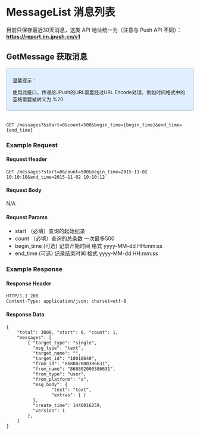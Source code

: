 # MessageList 消息列表

目前只保存最近30天消息，这类 API 地址统一为（注意与 Push API 不同）：**https://report.im.jpush.cn/v1**

## GetMessage 获取消息

<div style="font-size:13px;background: #E0EFFE;border: 1px solid #ACBFD7;border-radius: 3px;padding: 8px 16px;">
<p>温馨提示：</p>
<p>使用此接口，传递给JPush的URL需要经过URL Encode处理，例如时间格式中的空格需要被转义为 %20</p>
</div>

<br/>


```
GET /messages?&start=0&count=500&begin_time={begin_time}&end_time={end_time}
```

### Example Request

#### Request Header 

```
GET /messages?start=0&count=500&begin_time=2015-11-02 10:10:10&end_time=2015-11-02 10:10:12
```

#### Request Body

N/A

#### Request Params 

+ start （必填）查询的起始纪录
+ count （必填）查询的总条数  一次最多500
+ begin_time (可选) 记录开始时间 格式  yyyy-MM-dd HH:mm:ss
+ end_time (可选)   记录结束时间  格式 yyyy-MM-dd HH:mm:ss

### Example Response

#### Response Header 

```
HTTP/1.1 200 
Content-Type: application/json; charset=utf-8 
```

#### Response Data

```
{ 
	"total": 3000, "start": 0, "count": 1, 
 	"messages": [ 
        { "target_type": "single", 
          "msg_type": "text", 
          "target_name": "", 
          "target_id": "10010648", 
          "from_id": "868802000386631", 
          "from_name": "868802000386631", 
          "from_type": "user", 
          "from_platform": "a", 
          "msg_body": {
                 "text": "text", 
                 "extras": { } 
          }, 
          "create_time": 1446016259, 
          "version": 1
        },  
 	] 
} 
```
